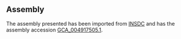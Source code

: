 
Assembly
--------

The assembly presented has been imported from 
[INSDC](http://www.insdc.org) and has the assembly accession
[GCA\_004917505.1](http://www.ebi.ac.uk/ena/data/view/GCA_004917505.1).

